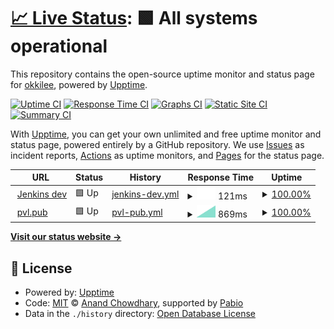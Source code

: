 # [📈 Live Status](https://up.pvl.pub): <!--live status--> **🟩 All systems operational**

This repository contains the open-source uptime monitor and status page for [okkilee](https://up.pvl.pub), powered by [Upptime](https://github.com/upptime/upptime).

[![Uptime CI](https://github.com/okkilee/up/workflows/Uptime%20CI/badge.svg)](https://github.com/okkilee/up/actions?query=workflow%3A%22Uptime+CI%22)
[![Response Time CI](https://github.com/okkilee/up/workflows/Response%20Time%20CI/badge.svg)](https://github.com/okkilee/up/actions?query=workflow%3A%22Response+Time+CI%22)
[![Graphs CI](https://github.com/okkilee/up/workflows/Graphs%20CI/badge.svg)](https://github.com/okkilee/up/actions?query=workflow%3A%22Graphs+CI%22)
[![Static Site CI](https://github.com/okkilee/up/workflows/Static%20Site%20CI/badge.svg)](https://github.com/okkilee/up/actions?query=workflow%3A%22Static+Site+CI%22)
[![Summary CI](https://github.com/okkilee/up/workflows/Summary%20CI/badge.svg)](https://github.com/okkilee/up/actions?query=workflow%3A%22Summary+CI%22)

With [Upptime](https://upptime.js.org), you can get your own unlimited and free uptime monitor and status page, powered entirely by a GitHub repository. We use [Issues](https://github.com/okkilee/up/issues) as incident reports, [Actions](https://github.com/okkilee/up/actions) as uptime monitors, and [Pages](https://up.pvl.pub) for the status page.

<!--start: status pages-->
<!-- This summary is generated by Upptime (https://github.com/upptime/upptime) -->
<!-- Do not edit this manually, your changes will be overwritten -->
<!-- prettier-ignore -->
| URL | Status | History | Response Time | Uptime |
| --- | ------ | ------- | ------------- | ------ |
| <img alt="" src="https://icons.duckduckgo.com/ip3/jenkins.dev-51.aws.agilent.com.ico" height="13"> [Jenkins dev](https://jenkins.dev-51.aws.agilent.com/login) | 🟩 Up | [jenkins-dev.yml](https://github.com/okkilee/up/commits/HEAD/history/jenkins-dev.yml) | <details><summary><img alt="Response time graph" src="./graphs/jenkins-dev/response-time-week.png" height="20"> 121ms</summary><br><a href="https://up.pvl.pub/history/jenkins-dev"><img alt="Response time 121" src="https://img.shields.io/endpoint?url=https%3A%2F%2Fraw.githubusercontent.com%2Fokkilee%2Fup%2FHEAD%2Fapi%2Fjenkins-dev%2Fresponse-time.json"></a><br><a href="https://up.pvl.pub/history/jenkins-dev"><img alt="24-hour response time 121" src="https://img.shields.io/endpoint?url=https%3A%2F%2Fraw.githubusercontent.com%2Fokkilee%2Fup%2FHEAD%2Fapi%2Fjenkins-dev%2Fresponse-time-day.json"></a><br><a href="https://up.pvl.pub/history/jenkins-dev"><img alt="7-day response time 121" src="https://img.shields.io/endpoint?url=https%3A%2F%2Fraw.githubusercontent.com%2Fokkilee%2Fup%2FHEAD%2Fapi%2Fjenkins-dev%2Fresponse-time-week.json"></a><br><a href="https://up.pvl.pub/history/jenkins-dev"><img alt="30-day response time 121" src="https://img.shields.io/endpoint?url=https%3A%2F%2Fraw.githubusercontent.com%2Fokkilee%2Fup%2FHEAD%2Fapi%2Fjenkins-dev%2Fresponse-time-month.json"></a><br><a href="https://up.pvl.pub/history/jenkins-dev"><img alt="1-year response time 121" src="https://img.shields.io/endpoint?url=https%3A%2F%2Fraw.githubusercontent.com%2Fokkilee%2Fup%2FHEAD%2Fapi%2Fjenkins-dev%2Fresponse-time-year.json"></a></details> | <details><summary><a href="https://up.pvl.pub/history/jenkins-dev">100.00%</a></summary><a href="https://up.pvl.pub/history/jenkins-dev"><img alt="All-time uptime 100.00%" src="https://img.shields.io/endpoint?url=https%3A%2F%2Fraw.githubusercontent.com%2Fokkilee%2Fup%2FHEAD%2Fapi%2Fjenkins-dev%2Fuptime.json"></a><br><a href="https://up.pvl.pub/history/jenkins-dev"><img alt="24-hour uptime 100.00%" src="https://img.shields.io/endpoint?url=https%3A%2F%2Fraw.githubusercontent.com%2Fokkilee%2Fup%2FHEAD%2Fapi%2Fjenkins-dev%2Fuptime-day.json"></a><br><a href="https://up.pvl.pub/history/jenkins-dev"><img alt="7-day uptime 100.00%" src="https://img.shields.io/endpoint?url=https%3A%2F%2Fraw.githubusercontent.com%2Fokkilee%2Fup%2FHEAD%2Fapi%2Fjenkins-dev%2Fuptime-week.json"></a><br><a href="https://up.pvl.pub/history/jenkins-dev"><img alt="30-day uptime 100.00%" src="https://img.shields.io/endpoint?url=https%3A%2F%2Fraw.githubusercontent.com%2Fokkilee%2Fup%2FHEAD%2Fapi%2Fjenkins-dev%2Fuptime-month.json"></a><br><a href="https://up.pvl.pub/history/jenkins-dev"><img alt="1-year uptime 100.00%" src="https://img.shields.io/endpoint?url=https%3A%2F%2Fraw.githubusercontent.com%2Fokkilee%2Fup%2FHEAD%2Fapi%2Fjenkins-dev%2Fuptime-year.json"></a></details>
| <img alt="" src="https://icons.duckduckgo.com/ip3/up.pvl.pub.ico" height="13"> [pvl.pub](https://up.pvl.pub) | 🟩 Up | [pvl-pub.yml](https://github.com/okkilee/up/commits/HEAD/history/pvl-pub.yml) | <details><summary><img alt="Response time graph" src="./graphs/pvl-pub/response-time-week.png" height="20"> 869ms</summary><br><a href="https://up.pvl.pub/history/pvl-pub"><img alt="Response time 869" src="https://img.shields.io/endpoint?url=https%3A%2F%2Fraw.githubusercontent.com%2Fokkilee%2Fup%2FHEAD%2Fapi%2Fpvl-pub%2Fresponse-time.json"></a><br><a href="https://up.pvl.pub/history/pvl-pub"><img alt="24-hour response time 869" src="https://img.shields.io/endpoint?url=https%3A%2F%2Fraw.githubusercontent.com%2Fokkilee%2Fup%2FHEAD%2Fapi%2Fpvl-pub%2Fresponse-time-day.json"></a><br><a href="https://up.pvl.pub/history/pvl-pub"><img alt="7-day response time 869" src="https://img.shields.io/endpoint?url=https%3A%2F%2Fraw.githubusercontent.com%2Fokkilee%2Fup%2FHEAD%2Fapi%2Fpvl-pub%2Fresponse-time-week.json"></a><br><a href="https://up.pvl.pub/history/pvl-pub"><img alt="30-day response time 869" src="https://img.shields.io/endpoint?url=https%3A%2F%2Fraw.githubusercontent.com%2Fokkilee%2Fup%2FHEAD%2Fapi%2Fpvl-pub%2Fresponse-time-month.json"></a><br><a href="https://up.pvl.pub/history/pvl-pub"><img alt="1-year response time 869" src="https://img.shields.io/endpoint?url=https%3A%2F%2Fraw.githubusercontent.com%2Fokkilee%2Fup%2FHEAD%2Fapi%2Fpvl-pub%2Fresponse-time-year.json"></a></details> | <details><summary><a href="https://up.pvl.pub/history/pvl-pub">100.00%</a></summary><a href="https://up.pvl.pub/history/pvl-pub"><img alt="All-time uptime 100.00%" src="https://img.shields.io/endpoint?url=https%3A%2F%2Fraw.githubusercontent.com%2Fokkilee%2Fup%2FHEAD%2Fapi%2Fpvl-pub%2Fuptime.json"></a><br><a href="https://up.pvl.pub/history/pvl-pub"><img alt="24-hour uptime 100.00%" src="https://img.shields.io/endpoint?url=https%3A%2F%2Fraw.githubusercontent.com%2Fokkilee%2Fup%2FHEAD%2Fapi%2Fpvl-pub%2Fuptime-day.json"></a><br><a href="https://up.pvl.pub/history/pvl-pub"><img alt="7-day uptime 100.00%" src="https://img.shields.io/endpoint?url=https%3A%2F%2Fraw.githubusercontent.com%2Fokkilee%2Fup%2FHEAD%2Fapi%2Fpvl-pub%2Fuptime-week.json"></a><br><a href="https://up.pvl.pub/history/pvl-pub"><img alt="30-day uptime 100.00%" src="https://img.shields.io/endpoint?url=https%3A%2F%2Fraw.githubusercontent.com%2Fokkilee%2Fup%2FHEAD%2Fapi%2Fpvl-pub%2Fuptime-month.json"></a><br><a href="https://up.pvl.pub/history/pvl-pub"><img alt="1-year uptime 100.00%" src="https://img.shields.io/endpoint?url=https%3A%2F%2Fraw.githubusercontent.com%2Fokkilee%2Fup%2FHEAD%2Fapi%2Fpvl-pub%2Fuptime-year.json"></a></details>

<!--end: status pages-->

[**Visit our status website →**](https://up.pvl.pub)

## 📄 License

- Powered by: [Upptime](https://github.com/upptime/upptime)
- Code: [MIT](./LICENSE) © [Anand Chowdhary](https://anandchowdhary.com), supported by [Pabio](https://pabio.com)
- Data in the `./history` directory: [Open Database License](https://opendatacommons.org/licenses/odbl/1-0/)
